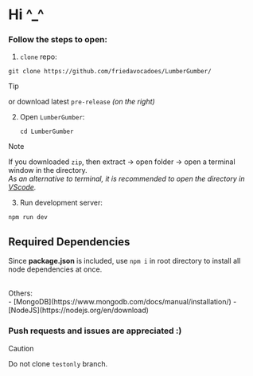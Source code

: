 # Hi ^_^

### Follow the steps to open:

1. `clone` repo:
  ```
  git clone https://github.com/friedavocadoes/LumberGumber/
  ```
  >[!TIP]
  > or download latest `pre-release` *(on the right)*

2. Open `LumberGumber`:
   ```
   cd LumberGumber
   ```
   
  >[!NOTE]
  >If you downloaded `zip`, then extract → open folder → open a terminal window in the directory.<br>
  >*As an alternative to terminal, it is recommended to open the directory in [VScode](https://code.visualstudio.com/download).*

3. Run development server:
  ```
  npm run dev
  ```


## Required Dependencies

Since **package.json** is included, use `npm i` in root directory to install all node dependencies at once.

<br>
Others:<br>
- [MongoDB](https://www.mongodb.com/docs/manual/installation/)
- [NodeJS](https://nodejs.org/en/download)

### Push requests and issues are appreciated :)

>[!CAUTION]
>Do not clone `testonly` branch.
